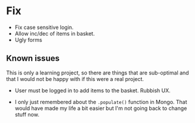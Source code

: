 # Fix

- Fix case sensitive login.
- Allow inc/dec of items in basket.
- Ugly forms

## Known issues

This is only a learning project, so there are things that are sub-optimal and that I would not be happy with if this were a real project.

- User must be logged in to add items to the basket. Rubbish UX.

- I only just remembered about the `.populate()` function in Mongo. That would have made my life a bit easier but I'm not going back to change stuff now.